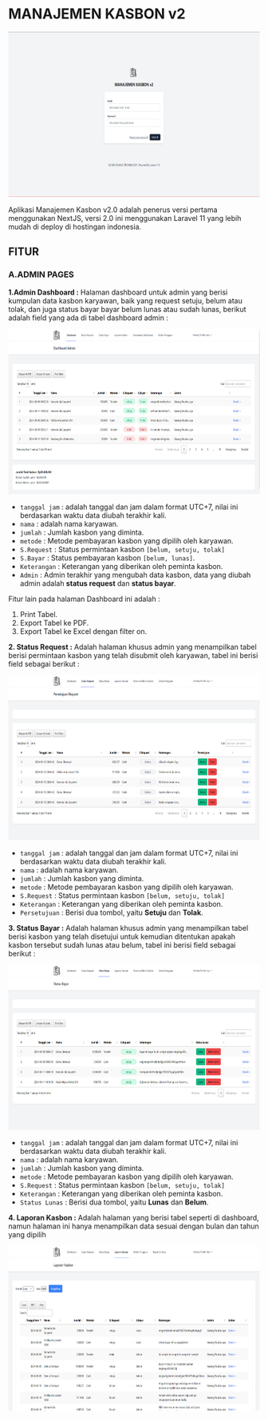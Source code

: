 # MANAJEMEN KASBON v2

<img src="https://github.com/GesangPJ/ManajemenKasbonV2/blob/main/public/image/login-page.png" width="600" height="330">

Aplikasi Manajemen Kasbon v2.0 adalah penerus versi pertama menggunakan NextJS, versi 2.0 ini menggunakan Laravel 11 yang lebih mudah di deploy di hostingan
indonesia. 

## FITUR

### A.ADMIN PAGES



**1.Admin Dashboard :** Halaman dashboard untuk admin yang berisi kumpulan data kasbon karyawan, baik yang request setuju, belum atau tolak, dan juga status bayar
bayar belum lunas atau sudah lunas, berikut adalah field yang ada di tabel dashboard admin :

<img src="https://github.com/GesangPJ/ManajemenKasbonV2/blob/main/public/image/admin-dashboard.png" width="600" height="330">

- `tanggal jam` : adalah tanggal dan jam dalam format UTC+7, nilai ini berdasarkan waktu data diubah terakhir kali.
- `nama` : adalah nama karyawan.
- `jumlah` : Jumlah kasbon yang diminta.
- `metode` : Metode pembayaran kasbon yang dipilih oleh karyawan.
- `S.Request` : Status permintaan kasbon `[belum, setuju, tolak]`
- `S.Bayar` : Status pembayaran kasbon `[belum, lunas]`.
- `Keterangan` : Keterangan yang diberikan oleh peminta kasbon.
- `Admin` : Admin terakhir yang mengubah data kasbon, data yang diubah admin adalah **status request** dan **status bayar**.

Fitur lain pada halaman Dashboard ini adalah :

1. Print Tabel.
2. Export Tabel ke PDF.
3. Export Tabel ke Excel dengan filter on.

**2. Status Request :** Adalah halaman khusus admin yang menampilkan tabel berisi permintaan kasbon yang telah disubmit oleh karyawan, tabel ini berisi field sebagai berikut :

<img src="https://github.com/GesangPJ/ManajemenKasbonV2/blob/main/public/image/admin-status-request.png" width="600" height="330">

- `tanggal jam` : adalah tanggal dan jam dalam format UTC+7, nilai ini berdasarkan waktu data diubah terakhir kali.
- `nama` : adalah nama karyawan.
- `jumlah` : Jumlah kasbon yang diminta.
- `metode` : Metode pembayaran kasbon yang dipilih oleh karyawan.
- `S.Request` : Status permintaan kasbon `[belum, setuju, tolak]`
- `Keterangan` : Keterangan yang diberikan oleh peminta kasbon.
- `Persetujuan` : Berisi dua tombol, yaitu **Setuju** dan **Tolak**.

**3. Status Bayar :** Adalah halaman khusus admin yang menampilkan tabel berisi kasbon yang telah disetujui untuk kemudian ditentukan apakah kasbon tersebut sudah lunas atau belum, tabel ini berisi field sebagai berikut :

<img src="https://github.com/GesangPJ/ManajemenKasbonV2/blob/main/public/image/admin-status-bayar.png" width="600" height="330">

- `tanggal jam` : adalah tanggal dan jam dalam format UTC+7, nilai ini berdasarkan waktu data diubah terakhir kali.
- `nama` : adalah nama karyawan.
- `jumlah` : Jumlah kasbon yang diminta.
- `metode` : Metode pembayaran kasbon yang dipilih oleh karyawan.
- `S.Request` : Status permintaan kasbon `[belum, setuju, tolak]`
- `Keterangan` : Keterangan yang diberikan oleh peminta kasbon.
- `Status Lunas` : Berisi dua tombol, yaitu **Lunas** dan **Belum**.

**4. Laporan Kasbon :** Adalah halaman yang berisi tabel seperti di dashboard, namun halaman ini hanya menampilkan data sesuai dengan bulan dan tahun yang dipilih

<img src="https://github.com/GesangPJ/ManajemenKasbonV2/blob/main/public/image/admin-laporan-kasbon.png" width="600" height="330">
